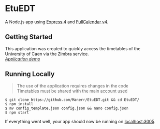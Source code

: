 # EtuEDT
A Node.js app using [Express 4](http://expressjs.com/) and [FullCalendar v4](https://fullcalendar.io/).

## Getting Started
This application was created to quickly access the timetables of the University of Caen via the Zimbra service.  
[*Application demo*](https://edt.maner.fr/ "Application demo")

## Running Locally
> The use of the application requires changes in the code  
> Timetables must be shared with the main account used

```shell
$ git clone https://github.com/Manerr/EtuEDT.git && cd EtuEDT/
$ npm install
$ mv config_template.json config.json && nano config.json
$ npm start
```

If everything went well, your app should now be running on [localhost:3005](http://localhost:3005/).